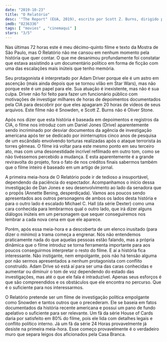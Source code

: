 ```yaml
---
date: "2019-10-23"
title: "O Relatório"
desc: '"The Report" (EUA, 2019), escrito por Scott Z. Burns, dirigido por Scott Z. Burns, com Adam Driver, Corey Stoll, Evander Duck Jr., Jon Hamm, Linda Powell e Annette Bening. Escrito para o CinemAqui na cobertura da #mostrasp.'
imdb: "8236336"
tags: [ "movies" , "cinemaqui" ]
stars: "3/5"
---
```

Nas últimas 72 horas este é meu décimo-quinto filme e texto da Mostra de São Paulo, mas O Relatório não me cansou em nenhum momento pela história que quer contar. O que me desanimou profundamente foi constatar que estava assistindo a um documentário político em forma de ficção com uma das escalações mais inúteis que tenho memória.

Seu protagonista é interpretado por Adam Driver porque ele é um astro em ascenção (mais ainda depois que se tornou vilão em Star Wars), mas não porque este é um papel para ele. Sua atuação é inexistente, mas não é sua culpa. Driver não foi feito para fazer um funcionário público com motivações de investigar milhares de horas de depoimentos documentados pela CIA para descobrir por que eles apagaram 20 horas de vídeos de seus arquivos. Este filme não é Snowden, e Scott Z. Burns não é Oliver Stone.

Após nos dizer que esta história é baseada em depoimentos e registros da CIA, o filme nos introduz com um Daniel Jones (Drive) aparentemente sendo incriminado por desviar documentos da agência de investigação americana após ter se dedicado por ininterruptos cinco anos de pesquisa de um escândalo envolvendo torturas realizadas após o ataque terrorista às torres gêmeas. O filme irá voltar para este mesmo ponto em seu terceiro ato, mas com uma desonestidade incrível refilmado em outro tom, como se não tivéssemos percebido a mudança. E esta aparentemente é a grande reviravolta do projeto, fora o fato de nos créditos finais sabermos também que o filme inteiro é baseado em um artigo de jornal.

A primeira meia-hora de O Relatório pode ir de tedioso a insuportável, dependendo da paciência do espectador. Acompanhamos o início dessa investigação de Dan Jones e seu desenvolvimento ao lado da senadora que o propôs (Annette Bening, desperdiçada). Vamos aos poucos sendo apresentados aos outros personagens de ambos os lados desta história e para o outro lado é escalado Michael C. Hall (da série Dexter) como uma cara conhecida para lembrarmos qual o outro lado, que irá dizer alguns diálogos inúteis em um personagem que sequer conseguiremos nos lembrar a cada nova cena em que ele aparece.

Porém, após essa meia-hora e a descoberta de um elenco inusitado (para dizer o mínimo) a trama começa a engrenar. Nós não entendemos praticamente nada do que aquelas pessoas estão falando, mas a própria dinâmica que o filme introduz se torna ferramenta importante para aos poucos conseguirmos interpretar o resto do filme. E aí a história fica interessante. Não instigante, nem empolgante, pois não há tensão alguma por não sermos apresentados a nenhum protagonista com conflito construído. Adam Drive só está aí para ser uma das caras conhecidas e aumentar ou diminuir o tom de voz dependendo do estado das investigações, mas até o que ele fala é intraduzível. Apenas seus esforços é que são compreendidos e os obstáculos que ele encontra no percurso. Que é o suficiente para nos interessarmos.

O Relatório pretende ser um filme de investigação política empolgante como Snowden e tantos outros que o precederam. Ele se baseia em fatos documentados da história recente americana e possui um pano de fundo apelativo o suficiente para ser relevante. Um fã da série House of Cards daria por satisfeito em 80% do filme, pois ele lida com detalhes legais e conflito político interno. Já um fã da série 24 Horas provavelmente já desiste na primeira meia-hora. Esse começo provavelmente é o verdadeiro muro que separa leigos dos aficionados pela Casa Branca.
